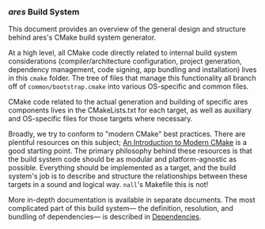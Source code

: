 ### *ares* Build System

This document provides an overview of the general design and structure behind ares's CMake build system generator.

At a high level, all CMake code directly related to internal build system considerations (compiler/architecture configuration, project generation, dependency management, code signing, app bundling and installation) lives in this `cmake` folder. The tree of files that manage this functionality all branch off of `common/bootstrap.cmake` into various OS-specific and common files.

CMake code related to the actual generation and building of specific ares components lives in the CMakeLists.txt for each target, as well as auxiliary and OS-specific files for those targets where necessary.

Broadly, we try to conform to "modern CMake" best practices. There are plentiful resources on this subject; [An Introduction to Modern CMake](https://cliutils.gitlab.io/modern-cmake/README.html) is a good starting point. The primary philosophy behind these resources is that the build system code should be as modular and platform-agnostic as possible. Everything should be implemented as a target, and the build system's job is to describe and structure the relationships between these targets in a sound and logical way. `nall`'s Makefile this is not!

More in-depth documentation is available in separate documents. The most complicated part of this build system— the definition, resolution, and bundling of dependencies— is described in [Dependencies](./Dependencies.md).

